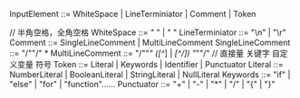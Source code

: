 InputElement ::= WhiteSpace | LineTerminiator | Comment | Token

// 半角空格，全角空格
WhiteSpace ::= " " | " " 
LineTerminiator ::= "\n" | "\r"
Comment ::= SingleLineComment | MultiLineComment
SingleLineComment ::= "/""/" <any>*
MultiLineComment ::= "/""*" ([^*] | *[^/]) "*""/"
// 直接量 关键字 自定义变量 符号
Token ::= Literal | Keywords | Identifier | Punctuator 
Literal ::= NumberLiteral | BooleanLiteral | StringLiteral | NullLiteral
Keywords ::= "if" | "else" | "for" | "function"......
Punctuator ::= "+" | "-" | "*" | "/" | "{" | "}"

